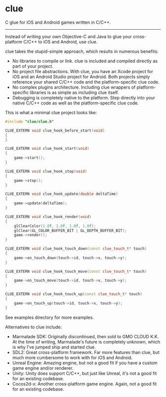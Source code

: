 # clue

C glue for iOS and Android games written in C/C++.

---

Instead of writing your own Objective-C and Java to glue your cross-platform C/C++ to iOS and Android, use clue.

clue takes the stupid-simple approach, which results in numerous benefits:

- No libraries to compile or link. clue is included and compiled directly as part of your project.
- No project file abstractions. With clue, you have an Xcode project for iOS and an Android Studio project for Android. Both projects simply reference your shared C/C++ code and the platform-specific clue code.
- No complex plugins architecture. Including clue wrappers of platform-specific libraries is as simple as including clue itself.
- Debugging is completely native to the platform. Step directly into your native C/C++ code as well as the platform-specific clue code.

This is what a minimal clue project looks like:

```cpp
#include "clue/clue.h"

CLUE_EXTERN void clue_hook_before_start(void)
{
}

CLUE_EXTERN void clue_hook_start(void)
{
	game->start();
}

CLUE_EXTERN void clue_hook_stop(void)
{
	game->stop();
}

CLUE_EXTERN void clue_hook_update(double deltaTime)
{
	game->update(deltaTime);
}

CLUE_EXTERN void clue_hook_render(void)
{
	glClearColor(1.0f, 1.0f, 1.0f, 1.0f);
	glClear(GL_COLOR_BUFFER_BIT | GL_DEPTH_BUFFER_BIT);
	game->render();
}

CLUE_EXTERN void clue_hook_touch_down(const clue_touch_t* touch)
{
	game->on_touch_down(touch->id, touch->x, touch->y);
}

CLUE_EXTERN void clue_hook_touch_move(const clue_touch_t* touch)
{
	game->on_touch_move(touch->id, touch->x, touch->y);
}

CLUE_EXTERN void clue_hook_touch_up(const clue_touch_t* touch)
{
	game->on_touch_up(touch->id, touch->x, touch->y);
}
```

See examples directory for more examples.

Alternatives to clue include:

- Marmalade SDK: Originally discontinued, then sold to GMO CLOUD K.K. At the time of writing, Marmalade's future is completely unknown, which is why I've jumped ship and started clue.
- SDL2: Great cross-platform framework. Far more features than clue, but much more cumbersome to work with for iOS and Android.
- Unreal Engine: Amazing engine, but not a good fit if you have a custom game engine and/or renderer.
- Unity: Unity does support C/C++, but just like Unreal, it's not a good fit for an existing codebase.
- Cocos2d-x: Another cross-platform game engine. Again, not a good fit for an existing codebase.

